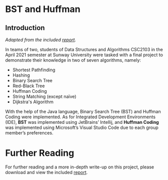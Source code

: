 # BST and Huffman
## Introduction
_Adapted from the included [report](https://github.com/PScoriae/BST_Huffman/blob/master/report.pdf)._

In teams of two, students of Data Structures and Algorithms CSC2103 in the April 2021 semester at Sunway University were tasked with a final project to demonstrate their knowledge in two of seven algorithms, namely:
- Shortest Pathfinding
- Hashing
- Binary Search Tree
- Red-Black Tree
- Huffman Coding
- String Matching (except naïve)
- Dijkstra's Algorithm

With the help of the Java language, Binary Search Tree (BST) and Huffman Coding were implemented. As for Integrated Development Environments (IDE), **BST** was implemented using JetBrains’ Intellij, and **Huffman Coding** was implemented using Microsoft’s Visual Studio Code due to each group member’s preferences.

# Further Reading
For further reading and a more in-depth write-up on this project, please download and view the included [report](https://github.com/PScoriae/BST_Huffman/blob/master/report.pdf).
